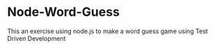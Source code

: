 # Node-Word-Guess

This an exercise using node.js to make a word guess game using Test Driven Development
